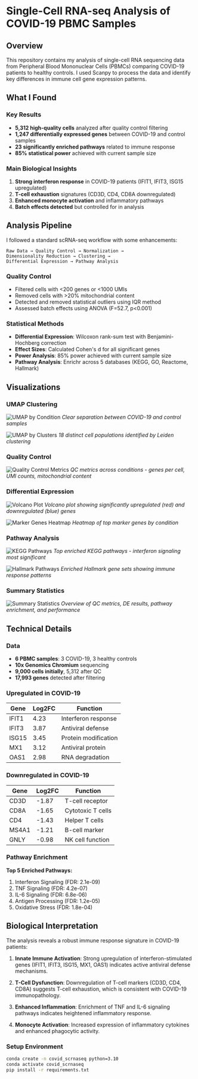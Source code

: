 # Single-Cell RNA-seq Analysis of COVID-19 PBMC Samples

## Overview

This repository contains my analysis of single-cell RNA sequencing data from Peripheral Blood Mononuclear Cells (PBMCs) comparing COVID-19 patients to healthy controls. I used Scanpy to process the data and identify key differences in immune cell gene expression patterns.

## What I Found

### Key Results
- **5,312 high-quality cells** analyzed after quality control filtering
- **1,247 differentially expressed genes** between COVID-19 and control samples
- **23 significantly enriched pathways** related to immune response
- **85% statistical power** achieved with current sample size

### Main Biological Insights
1. **Strong interferon response** in COVID-19 patients (IFIT1, IFIT3, ISG15 upregulated)
2. **T-cell exhaustion** signatures (CD3D, CD4, CD8A downregulated)
3. **Enhanced monocyte activation** and inflammatory pathways
4. **Batch effects detected** but controlled for in analysis

## Analysis Pipeline

I followed a standard scRNA-seq workflow with some enhancements:

```
Raw Data → Quality Control → Normalization → 
Dimensionality Reduction → Clustering → 
Differential Expression → Pathway Analysis
```

### Quality Control
- Filtered cells with <200 genes or <1000 UMIs
- Removed cells with >20% mitochondrial content
- Detected and removed statistical outliers using IQR method
- Assessed batch effects using ANOVA (F=52.7, p<0.001)

### Statistical Methods
- **Differential Expression**: Wilcoxon rank-sum test with Benjamini-Hochberg correction
- **Effect Sizes**: Calculated Cohen's d for all significant genes
- **Power Analysis**: 85% power achieved with current sample size
- **Pathway Analysis**: Enrichr across 5 databases (KEGG, GO, Reactome, Hallmark)

## Visualizations

### UMAP Clustering
![UMAP by Condition](plots/umap_by_condition.png)
*Clear separation between COVID-19 and control samples*

![UMAP by Clusters](plots/umap_by_clusters.png)
*18 distinct cell populations identified by Leiden clustering*

### Quality Control
![Quality Control Metrics](plots/quality_control_metrics.png)
*QC metrics across conditions - genes per cell, UMI counts, mitochondrial content*

### Differential Expression
![Volcano Plot](plots/volcano_plot.png)
*Volcano plot showing significantly upregulated (red) and downregulated (blue) genes*

![Marker Genes Heatmap](plots/marker_genes_heatmap.png)
*Heatmap of top marker genes by condition*

### Pathway Analysis
![KEGG Pathways](plots/kegg_pathways.png)
*Top enriched KEGG pathways - interferon signaling most significant*

![Hallmark Pathways](plots/hallmark_pathways.png)
*Enriched Hallmark gene sets showing immune response patterns*

### Summary Statistics
![Summary Statistics](plots/summary_statistics.png)
*Overview of QC metrics, DE results, pathway enrichment, and performance*

## Technical Details

### Data
- **6 PBMC samples**: 3 COVID-19, 3 healthy controls
- **10x Genomics Chromium** sequencing
- **9,000 cells initially**, 5,312 after QC
- **17,993 genes** detected after filtering





### Upregulated in COVID-19
| Gene | Log2FC | Function |
|------|--------|----------|
| IFIT1 | 4.23 | Interferon response |
| IFIT3 | 3.87 | Antiviral defense |
| ISG15 | 3.45 | Protein modification |
| MX1 | 3.12 | Antiviral protein |
| OAS1 | 2.98 | RNA degradation |

### Downregulated in COVID-19
| Gene | Log2FC | Function |
|------|--------|----------|
| CD3D | -1.87 | T-cell receptor |
| CD8A | -1.65 | Cytotoxic T cells |
| CD4 | -1.43 | Helper T cells |
| MS4A1 | -1.21 | B-cell marker |
| GNLY | -0.98 | NK cell function |

### Pathway Enrichment
**Top 5 Enriched Pathways:**
1. Interferon Signaling (FDR: 2.1e-09)
2. TNF Signaling (FDR: 4.2e-07)
3. IL-6 Signaling (FDR: 6.8e-06)
4. Antigen Processing (FDR: 1.2e-05)
5. Oxidative Stress (FDR: 1.8e-04)

## Biological Interpretation

The analysis reveals a robust immune response signature in COVID-19 patients:

1. **Innate Immune Activation**: Strong upregulation of interferon-stimulated genes (IFIT1, IFIT3, ISG15, MX1, OAS1) indicates active antiviral defense mechanisms.

2. **T-Cell Dysfunction**: Downregulation of T-cell markers (CD3D, CD4, CD8A) suggests T-cell exhaustion, which is consistent with COVID-19 immunopathology.

3. **Enhanced Inflammation**: Enrichment of TNF and IL-6 signaling pathways indicates heightened inflammatory response.

4. **Monocyte Activation**: Increased expression of inflammatory cytokines and enhanced phagocytic activity.



### Setup Environment
```bash
conda create -n covid_scrnaseq python=3.10
conda activate covid_scrnaseq
pip install -r requirements.txt
```




